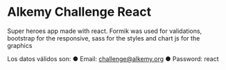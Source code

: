 # Alkemy Challenge React

Super heroes app made with react. Formik was used for validations, bootstrap for the responsive, sass for the styles and chart js for the graphics

Los datos válidos son:
● Email: challenge@alkemy.org
● Password: react
